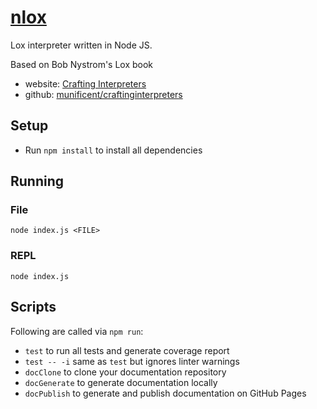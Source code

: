 # [nlox](https://github.com/h2oboi89/nlox)

Lox interpreter written in Node JS.

Based on Bob Nystrom's Lox book
 - website: <a href="http://craftinginterpreters.com/">Crafting Interpreters</a>
 - github:  <a href="https://github.com/munificent/craftinginterpreters">munificent/craftinginterpreters</a>

## Setup
 - Run `npm install` to install all dependencies

## Running

### File
`node index.js <FILE>`

### REPL
`node index.js`

## Scripts
Following are called via `npm run`:
- `test` to run all tests and generate coverage report
- `test -- -i` same as `test` but ignores linter warnings
- `docClone` to clone your documentation repository
- `docGenerate` to generate documentation locally
- `docPublish` to generate and publish documentation on GitHub Pages
